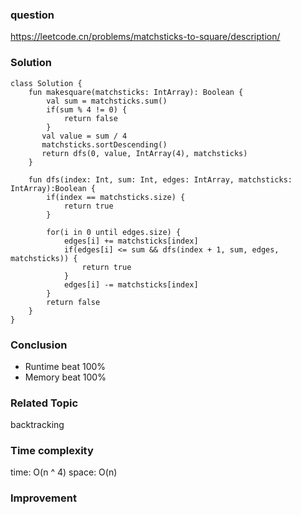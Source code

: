 ### question
https://leetcode.cn/problems/matchsticks-to-square/description/

### Solution
```
class Solution {
    fun makesquare(matchsticks: IntArray): Boolean {
        val sum = matchsticks.sum()
        if(sum % 4 != 0) {
            return false
        }
       val value = sum / 4
       matchsticks.sortDescending()
       return dfs(0, value, IntArray(4), matchsticks)
    }
    
    fun dfs(index: Int, sum: Int, edges: IntArray, matchsticks: IntArray):Boolean {
        if(index == matchsticks.size) {
            return true
        }

        for(i in 0 until edges.size) {
            edges[i] += matchsticks[index]
            if(edges[i] <= sum && dfs(index + 1, sum, edges, matchsticks)) {
                return true
            }
            edges[i] -= matchsticks[index] 
        }
        return false
    }
}
```
### Conclusion
- Runtime beat 100% 
- Memory beat 100%

### Related Topic
backtracking

### Time complexity
time: O(n ^ 4)
space: O(n)

### Improvement